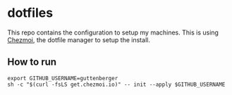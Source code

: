 # dotfiles

This repo contains the configuration to setup my machines. This is using [Chezmoi](https://chezmoi.io), the dotfile manager to setup the install.

## How to run

```shell
export GITHUB_USERNAME=guttenberger
sh -c "$(curl -fsLS get.chezmoi.io)" -- init --apply $GITHUB_USERNAME
```

